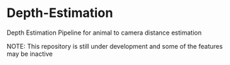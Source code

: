 # Depth-Estimation
Depth Estimation Pipeline for animal to camera distance estimation

NOTE: This repository is still under development and some of the features may be inactive
